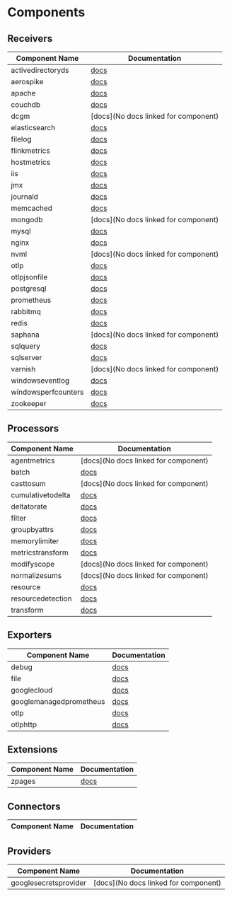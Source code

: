 # 



# Components

## Receivers

| Component Name | Documentation |
| -------------- | ------------- |
| activedirectoryds | [docs](https://www.github.com/open-telemetry/opentelemetry-collector-contrib/tree/main/receiver/activedirectorydsreceiver/README.md) |
| aerospike | [docs](https://www.github.com/open-telemetry/opentelemetry-collector-contrib/tree/main/receiver/aerospikereceiver/README.md) |
| apache | [docs](https://www.github.com/open-telemetry/opentelemetry-collector-contrib/tree/main/receiver/apachereceiver/README.md) |
| couchdb | [docs](https://www.github.com/open-telemetry/opentelemetry-collector-contrib/tree/main/receiver/couchdbreceiver/README.md) |
| dcgm | [docs](No docs linked for component) |
| elasticsearch | [docs](https://www.github.com/open-telemetry/opentelemetry-collector-contrib/tree/main/receiver/elasticsearchreceiver/README.md) |
| filelog | [docs](https://www.github.com/open-telemetry/opentelemetry-collector-contrib/tree/main/receiver/filelogreceiver/README.md) |
| flinkmetrics | [docs](https://www.github.com/open-telemetry/opentelemetry-collector-contrib/tree/main/receiver/flinkmetricsreceiver/README.md) |
| hostmetrics | [docs](https://www.github.com/open-telemetry/opentelemetry-collector-contrib/tree/main/receiver/hostmetricsreceiver/README.md) |
| iis | [docs](https://www.github.com/open-telemetry/opentelemetry-collector-contrib/tree/main/receiver/iisreceiver/README.md) |
| jmx | [docs](https://www.github.com/open-telemetry/opentelemetry-collector-contrib/tree/main/receiver/jmxreceiver/README.md) |
| journald | [docs](https://www.github.com/open-telemetry/opentelemetry-collector-contrib/tree/main/receiver/journaldreceiver/README.md) |
| memcached | [docs](https://www.github.com/open-telemetry/opentelemetry-collector-contrib/tree/main/receiver/memcachedreceiver/README.md) |
| mongodb | [docs](No docs linked for component) |
| mysql | [docs](https://www.github.com/open-telemetry/opentelemetry-collector-contrib/tree/main/receiver/mysqlreceiver/README.md) |
| nginx | [docs](https://www.github.com/open-telemetry/opentelemetry-collector-contrib/tree/main/receiver/nginxreceiver/README.md) |
| nvml | [docs](No docs linked for component) |
| otlp | [docs](https://www.github.com/open-telemetry/opentelemetry-collector/tree/main/receiver/otlpreceiver/README.md) |
| otlpjsonfile | [docs](https://www.github.com/open-telemetry/opentelemetry-collector-contrib/tree/main/receiver/otlpjsonfilereceiver/README.md) |
| postgresql | [docs](https://www.github.com/open-telemetry/opentelemetry-collector-contrib/tree/main/receiver/postgresqlreceiver/README.md) |
| prometheus | [docs](https://www.github.com/open-telemetry/opentelemetry-collector-contrib/tree/main/receiver/prometheusreceiver/README.md) |
| rabbitmq | [docs](https://www.github.com/open-telemetry/opentelemetry-collector-contrib/tree/main/receiver/rabbitmqreceiver/README.md) |
| redis | [docs](https://www.github.com/open-telemetry/opentelemetry-collector-contrib/tree/main/receiver/redisreceiver/README.md) |
| saphana | [docs](No docs linked for component) |
| sqlquery | [docs](https://www.github.com/open-telemetry/opentelemetry-collector-contrib/tree/main/receiver/sqlqueryreceiver/README.md) |
| sqlserver | [docs](https://www.github.com/open-telemetry/opentelemetry-collector-contrib/tree/main/receiver/sqlserverreceiver/README.md) |
| varnish | [docs](No docs linked for component) |
| windowseventlog | [docs](https://www.github.com/open-telemetry/opentelemetry-collector-contrib/tree/main/receiver/windowseventlogreceiver/README.md) |
| windowsperfcounters | [docs](https://www.github.com/open-telemetry/opentelemetry-collector-contrib/tree/main/receiver/windowsperfcountersreceiver/README.md) |
| zookeeper | [docs](https://www.github.com/open-telemetry/opentelemetry-collector-contrib/tree/main/receiver/zookeeperreceiver/README.md) |


## Processors

| Component Name | Documentation |
| -------------- | ------------- |
| agentmetrics | [docs](No docs linked for component) |
| batch | [docs](https://www.github.com/open-telemetry/opentelemetry-collector/tree/main/processor/batchprocessor/README.md) |
| casttosum | [docs](No docs linked for component) |
| cumulativetodelta | [docs](https://www.github.com/open-telemetry/opentelemetry-collector-contrib/tree/main/processor/cumulativetodeltaprocessor/README.md) |
| deltatorate | [docs](https://www.github.com/open-telemetry/opentelemetry-collector-contrib/tree/main/processor/deltatorateprocessor/README.md) |
| filter | [docs](https://www.github.com/open-telemetry/opentelemetry-collector-contrib/tree/main/processor/filterprocessor/README.md) |
| groupbyattrs | [docs](https://www.github.com/open-telemetry/opentelemetry-collector-contrib/tree/main/processor/groupbyattrsprocessor/README.md) |
| memorylimiter | [docs](https://www.github.com/open-telemetry/opentelemetry-collector/tree/main/processor/memorylimiterprocessor/README.md) |
| metricstransform | [docs](https://www.github.com/open-telemetry/opentelemetry-collector-contrib/tree/main/processor/metricstransformprocessor/README.md) |
| modifyscope | [docs](No docs linked for component) |
| normalizesums | [docs](No docs linked for component) |
| resource | [docs](https://www.github.com/open-telemetry/opentelemetry-collector-contrib/tree/main/processor/resourceprocessor/README.md) |
| resourcedetection | [docs](https://www.github.com/open-telemetry/opentelemetry-collector-contrib/tree/main/processor/resourcedetectionprocessor/README.md) |
| transform | [docs](https://www.github.com/open-telemetry/opentelemetry-collector-contrib/tree/main/processor/transformprocessor/README.md) |


## Exporters

| Component Name | Documentation |
| -------------- | ------------- |
| debug | [docs](https://www.github.com/open-telemetry/opentelemetry-collector/tree/main/exporter/debugexporter/README.md) |
| file | [docs](https://www.github.com/open-telemetry/opentelemetry-collector-contrib/tree/main/exporter/fileexporter/README.md) |
| googlecloud | [docs](https://www.github.com/open-telemetry/opentelemetry-collector-contrib/tree/main/exporter/googlecloudexporter/README.md) |
| googlemanagedprometheus | [docs](https://www.github.com/open-telemetry/opentelemetry-collector-contrib/tree/main/exporter/googlemanagedprometheusexporter/README.md) |
| otlp | [docs](https://www.github.com/open-telemetry/opentelemetry-collector/tree/main/exporter/otlpexporter/README.md) |
| otlphttp | [docs](https://www.github.com/open-telemetry/opentelemetry-collector/tree/main/exporter/otlphttpexporter/README.md) |


## Extensions

| Component Name | Documentation |
| -------------- | ------------- |
| zpages | [docs](https://www.github.com/open-telemetry/opentelemetry-collector/tree/main/extension/zpagesextension/README.md) |


## Connectors

| Component Name | Documentation |
| -------------- | ------------- |


## Providers

| Component Name | Documentation |
| -------------- | ------------- |
| googlesecretsprovider | [docs](No docs linked for component) |
